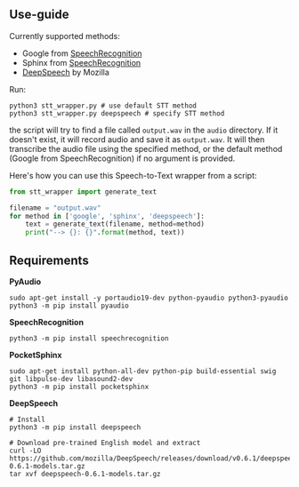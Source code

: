 ## Use-guide

Currently supported methods:
* Google from [SpeechRecognition](https://github.com/Uberi/speech_recognition)
* Sphinx from [SpeechRecognition](https://github.com/Uberi/speech_recognition)
* [DeepSpeech](https://github.com/mozilla/DeepSpeech) by Mozilla

Run:
```shell
python3 stt_wrapper.py # use default STT method
python3 stt_wrapper.py deepspeech # specify STT method
```
the script will try to find a file called `output.wav` in the `audio` directory. If it doesn't exist, it will record audio and save it as `output.wav`. It will then transcribe the audio file using the specified method, or the default method (Google from SpeechRecognition) if no argument is provided.

Here's how you can use this Speech-to-Text wrapper from a script:

```python
from stt_wrapper import generate_text

filename = "output.wav"
for method in ['google', 'sphinx', 'deepspeech']:
    text = generate_text(filename, method=method)
    print("--> {}: {}".format(method, text))
```

## Requirements

**PyAudio**

```shell
sudo apt-get install -y portaudio19-dev python-pyaudio python3-pyaudio
python3 -m pip install pyaudio
```

**SpeechRecognition**

```shell
python3 -m pip install speechrecognition
```

**PocketSphinx**
```shell
sudo apt-get install python-all-dev python-pip build-essential swig git libpulse-dev libasound2-dev
python3 -m pip install pocketsphinx
```

**DeepSpeech**

```shell
# Install
python3 -m pip install deepspeech

# Download pre-trained English model and extract
curl -LO https://github.com/mozilla/DeepSpeech/releases/download/v0.6.1/deepspeech-0.6.1-models.tar.gz
tar xvf deepspeech-0.6.1-models.tar.gz
```

